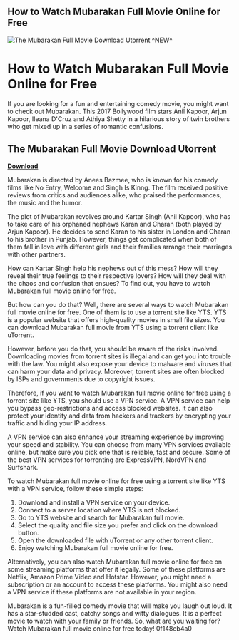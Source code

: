## How to Watch Mubarakan Full Movie Online for Free

 
![The Mubarakan Full Movie Download Utorrent ^NEW^](https://encrypted-tbn0.gstatic.com/images?q=tbn:ANd9GcS-Kz_G3t0fo33yhBwGcmDYvhrp4crDoP14nTPVXjzwGE2SmDYHwXv9O1kA)

 
# How to Watch Mubarakan Full Movie Online for Free
 
If you are looking for a fun and entertaining comedy movie, you might want to check out Mubarakan. This 2017 Bollywood film stars Anil Kapoor, Arjun Kapoor, Ileana D'Cruz and Athiya Shetty in a hilarious story of twin brothers who get mixed up in a series of romantic confusions.
 
## The Mubarakan Full Movie Download Utorrent


[**Download**](https://www.google.com/url?q=https%3A%2F%2Furloso.com%2F2tLdUL&sa=D&sntz=1&usg=AOvVaw0VnRTYG-CMvMinAOI0kY3a)

 
Mubarakan is directed by Anees Bazmee, who is known for his comedy films like No Entry, Welcome and Singh Is Kinng. The film received positive reviews from critics and audiences alike, who praised the performances, the music and the humor.
 
The plot of Mubarakan revolves around Kartar Singh (Anil Kapoor), who has to take care of his orphaned nephews Karan and Charan (both played by Arjun Kapoor). He decides to send Karan to his sister in London and Charan to his brother in Punjab. However, things get complicated when both of them fall in love with different girls and their families arrange their marriages with other partners.
 
How can Kartar Singh help his nephews out of this mess? How will they reveal their true feelings to their respective lovers? How will they deal with the chaos and confusion that ensues? To find out, you have to watch Mubarakan full movie online for free.
 
But how can you do that? Well, there are several ways to watch Mubarakan full movie online for free. One of them is to use a torrent site like YTS. YTS is a popular website that offers high-quality movies in small file sizes. You can download Mubarakan full movie from YTS using a torrent client like uTorrent.
 
However, before you do that, you should be aware of the risks involved. Downloading movies from torrent sites is illegal and can get you into trouble with the law. You might also expose your device to malware and viruses that can harm your data and privacy. Moreover, torrent sites are often blocked by ISPs and governments due to copyright issues.
 
Therefore, if you want to watch Mubarakan full movie online for free using a torrent site like YTS, you should use a VPN service. A VPN service can help you bypass geo-restrictions and access blocked websites. It can also protect your identity and data from hackers and trackers by encrypting your traffic and hiding your IP address.
 
A VPN service can also enhance your streaming experience by improving your speed and stability. You can choose from many VPN services available online, but make sure you pick one that is reliable, fast and secure. Some of the best VPN services for torrenting are ExpressVPN, NordVPN and Surfshark.
 
To watch Mubarakan full movie online for free using a torrent site like YTS with a VPN service, follow these simple steps:
 
1. Download and install a VPN service on your device.
2. Connect to a server location where YTS is not blocked.
3. Go to YTS website and search for Mubarakan full movie.
4. Select the quality and file size you prefer and click on the download button.
5. Open the downloaded file with uTorrent or any other torrent client.
6. Enjoy watching Mubarakan full movie online for free.

Alternatively, you can also watch Mubarakan full movie online for free on some streaming platforms that offer it legally. Some of these platforms are Netflix, Amazon Prime Video and Hotstar. However, you might need a subscription or an account to access these platforms. You might also need a VPN service if these platforms are not available in your region.
 
Mubarakan is a fun-filled comedy movie that will make you laugh out loud. It has a star-studded cast, catchy songs and witty dialogues. It is a perfect movie to watch with your family or friends. So, what are you waiting for? Watch Mubarakan full movie online for free today!
 0f148eb4a0
